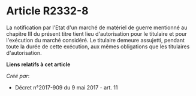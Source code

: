 # Article R2332-8

La notification par l'Etat d'un marché de matériel de guerre mentionné au chapitre III du présent titre tient lieu
d'autorisation pour le titulaire et pour l'exécution du marché considéré. Le titulaire demeure assujetti, pendant toute la
durée de cette exécution, aux mêmes obligations que les titulaires d'autorisation.

**Liens relatifs à cet article**

_Créé par_:

  - Décret n°2017-909 du 9 mai 2017 - art. 11
